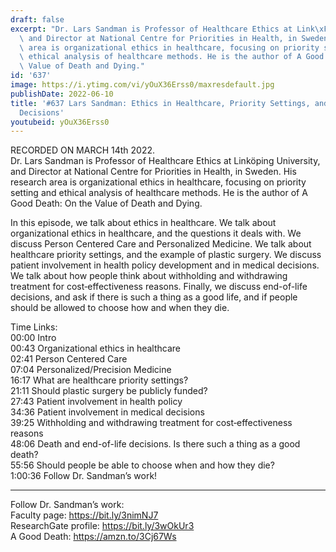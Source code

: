 ```yaml
---
draft: false
excerpt: "Dr. Lars Sandman is Professor of Healthcare Ethics at Link\xF6ping University,\
  \ and Director at National Centre for Priorities in Health, in Sweden. His research\
  \ area is organizational ethics in healthcare, focusing on priority setting and\
  \ ethical analysis of healthcare methods. He is the author of A Good Death: On the\
  \ Value of Death and Dying."
id: '637'
image: https://i.ytimg.com/vi/yOuX36Erss0/maxresdefault.jpg
publishDate: 2022-06-10
title: '#637 Lars Sandman: Ethics in Healthcare, Priority Settings, and End-of-Life
  Decisions'
youtubeid: yOuX36Erss0
---
```

RECORDED ON MARCH 14th 2022.  
Dr. Lars Sandman is Professor of Healthcare Ethics at Linköping University, and Director at National Centre for Priorities in Health, in Sweden. His research area is organizational ethics in healthcare, focusing on priority setting and ethical analysis of healthcare methods. He is the author of A Good Death: On the Value of Death and Dying.

In this episode, we talk about ethics in healthcare. We talk about organizational ethics in healthcare, and the questions it deals with. We discuss Person Centered Care and Personalized Medicine. We talk about healthcare priority settings, and the example of plastic surgery. We discuss patient involvement in health policy development and in medical decisions. We talk about how people think about withholding and withdrawing treatment for cost‐effectiveness reasons. Finally, we discuss end-of-life decisions, and ask if there is such a thing as a good life, and if people should be allowed to choose how and when they die.


Time Links:  
00:00 Intro  
00:43  Organizational ethics in healthcare  
02:41  Person Centered Care  
07:04  Personalized/Precision Medicine  
16:17  What are healthcare priority settings?  
21:11  Should plastic surgery be publicly funded?  
27:43  Patient involvement in health policy  
34:36  Patient involvement in medical decisions  
39:25  Withholding and withdrawing treatment for cost‐effectiveness reasons  
48:06  Death and end-of-life decisions. Is there such a thing as a good death?  
55:56  Should people be able to choose when and how they die?  
1:00:36  Follow Dr. Sandman’s work!

---

Follow Dr. Sandman’s work:  
Faculty page: https://bit.ly/3nimNJ7  
ResearchGate profile: https://bit.ly/3wOkUr3  
A Good Death: https://amzn.to/3Cj67Ws
